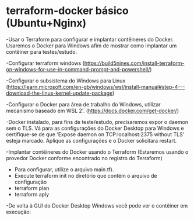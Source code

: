 # terraform-docker básico (Ubuntu+Nginx)

-Usar o Terraform para configurar e implantar contêineres do Docker. Usaremos o Docker para Windows afim de  mostrar como implantar um contêiner para testes/estudo.

-Configurar terraform windows (https://build5nines.com/install-terraform-on-windows-for-use-in-command-prompt-and-powershell/)

-Configurar o subsistema do Windows para Linux (https://learn.microsoft.com/en-gb/windows/wsl/install-manual#step-4---download-the-linux-kernel-update-package)

-Configurar o Docker para área de trabalho do Windows, utilizar mecanismo baseado em WSL 2'. (https://docs.docker.com/get-docker/)

-Docker instalado, para fins de teste/estudo, precisaremos expor o daemon sem o TLS. Vá para as configurações do Docker Desktop para Windows e certifique-se de que 'Expose daemon on TCP:localhost:2375 without TLS' esteja marcado. Aplique as configurações e o Docker solicitara restart.

-Implantar contêineres do Docker usando o Terraform (Estaremos usando o provedor Docker conforme encontrado no registro do Terraform)
 * Para configurar, utilize o arquivo main.tf).
 * Execute terraform init no diretório que contém o arquivo de configuração
 * terraform plan
 * terraform aply

-De volta à GUI do Docker Desktop Windows você pode ver o contêiner em execução:
